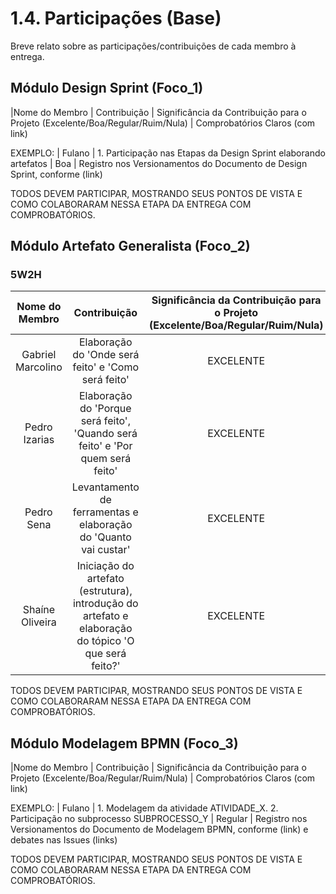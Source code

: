 # 1.4. Participações (Base)

Breve relato sobre as participações/contribuições de cada membro à entrega. 

## Módulo Design Sprint (Foco_1)

|Nome do Membro | Contribuição | Significância da Contribuição para o Projeto (Excelente/Boa/Regular/Ruim/Nula) | Comprobatórios Claros (com link)

EXEMPLO:
| Fulano  |  1. Participação nas Etapas da Design Sprint elaborando artefatos | Boa | Registro nos Versionamentos do Documento de Design Sprint, conforme (link)

TODOS DEVEM PARTICIPAR, MOSTRANDO SEUS PONTOS DE VISTA E COMO COLABORARAM NESSA ETAPA DA ENTREGA COM COMPROBATÓRIOS.


## Módulo Artefato Generalista (Foco_2)

### 5W2H

| Nome do Membro | Contribuição | Significância da Contribuição para o Projeto (Excelente/Boa/Regular/Ruim/Nula) | Comprobatórios Claros (com link) |
| :----: | :----: | :----: | :----:|
| Gabriel Marcolino | Elaboração do 'Onde será feito' e 'Como será feito' | EXCELENTE | [Commit](https://github.com/UnBArqDsw2024-2/2024.2_G8_Aluguel_Entrega_01/commit/58717b910fe0f54a8015f969a87bc7bd9fe9cefe) |
| Pedro Izarias  |  Elaboração do 'Porque será feito', 'Quando será feito' e 'Por quem será feito' | EXCELENTE | [Commit](https://github.com/UnBArqDsw2024-2/2024.2_G8_Aluguel_Entrega_01/commit/6ed2ef3fe62df7deb35f6daf05c18023cdafbf1d) |
| Pedro Sena  | Levantamento de ferramentas e elaboração do 'Quanto vai custar' | EXCELENTE | [Commit](https://github.com/UnBArqDsw2024-2/2024.2_G8_Aluguel_Entrega_01/commit/ae60c8f716e8c5588e78afa6e1eced9bbe9f21a1) |
| Shaíne Oliveira | Iniciação do artefato (estrutura), introdução do artefato e elaboração do tópico 'O que será feito?'  | EXCELENTE | [Commit](https://github.com/UnBArqDsw2024-2/2024.2_G8_Aluguel_Entrega_01/commit/cffd0bd799a9d0897fa3c2efdc81cf0d47415b4f) |

TODOS DEVEM PARTICIPAR, MOSTRANDO SEUS PONTOS DE VISTA E COMO COLABORARAM NESSA ETAPA DA ENTREGA COM COMPROBATÓRIOS.


## Módulo Modelagem BPMN (Foco_3)

|Nome do Membro | Contribuição | Significância da Contribuição para o Projeto (Excelente/Boa/Regular/Ruim/Nula) | Comprobatórios Claros (com link)

EXEMPLO:
| Fulano  |  1. Modelagem da atividade ATIVIDADE_X. 2. Participação no subprocesso SUBPROCESSO_Y | Regular | Registro nos Versionamentos do Documento de Modelagem BPMN, conforme (link) e debates nas Issues (links)

TODOS DEVEM PARTICIPAR, MOSTRANDO SEUS PONTOS DE VISTA E COMO COLABORARAM NESSA ETAPA DA ENTREGA COM COMPROBATÓRIOS.
